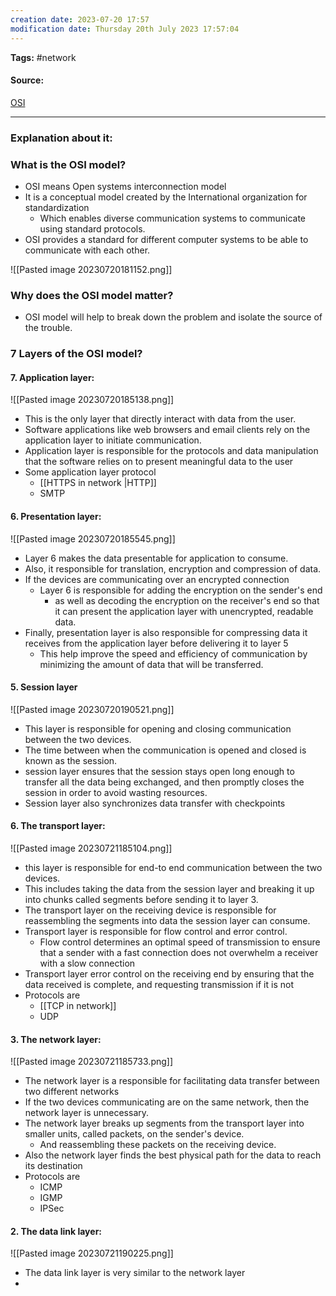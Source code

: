 ```yaml
---
creation date: 2023-07-20 17:57
modification date: Thursday 20th July 2023 17:57:04
---
```


**Tags:** #network 

#### Source:
[OSI](https://www.cloudflare.com/learning/ddos/glossary/open-systems-interconnection-model-osi/)

--------------------------------------

### Explanation about it:

### What is the OSI model?

* OSI means Open systems interconnection model 
* It is a conceptual model created by the International organization for standardization 
	* Which enables diverse communication systems to communicate using standard protocols.
* OSI provides a standard for different computer systems to be able to communicate with each other.

![[Pasted image 20230720181152.png]]


### Why does the OSI model matter?

* OSI model will help to break down the problem and isolate the source of the trouble.


### 7 Layers of the OSI model?

#### 7. Application layer:

![[Pasted image 20230720185138.png]]

* This is the only layer that directly interact with data from the user.
* Software applications like web browsers and email clients rely on the application layer to initiate communication.
* Application layer is responsible for the protocols and data manipulation that the software relies on to present meaningful data to the user
* Some application layer protocol
	* [[HTTPS in network |HTTP]]
	* SMTP


#### 6. Presentation layer:

![[Pasted image 20230720185545.png]]

* Layer 6 makes the data presentable for application to consume.
* Also, it responsible for translation, encryption and compression of data.
* If the devices are communicating over an encrypted connection
	* Layer 6 is responsible for adding the encryption on the sender's end 
		* as well as decoding the encryption on the receiver's end so that it can present the application layer with unencrypted, readable data.
* Finally, presentation layer is also responsible for compressing data it receives from the application layer before delivering it to layer 5
	* This help improve the speed and efficiency of communication by minimizing the amount of data that will be transferred.

#### 5. Session layer

![[Pasted image 20230720190521.png]]

* This layer is responsible for opening and closing communication between the two devices.
* The time between when the communication is opened and closed is known as the session.
* session layer ensures that the session stays open long enough to transfer all the data being exchanged, and then promptly closes the session in order to avoid wasting resources.
* Session layer also synchronizes data transfer with checkpoints


#### 6. The transport layer:

![[Pasted image 20230721185104.png]]

* this layer is responsible for end-to end communication between the two devices.
* This includes taking the data from the session layer and breaking it up into chunks called segments before sending it to layer 3.
* The transport layer on the receiving device is responsible for reassembling the segments into data the session layer can consume.
* Transport layer is responsible for flow control and error control.
	* Flow control determines an optimal speed of transmission to ensure that a sender with a fast connection does not overwhelm a receiver with a slow connection
* Transport layer error control on the receiving end by ensuring that the data received is complete, and requesting transmission if it is not
* Protocols are
	* [[TCP in network]]
	* UDP


#### 3. The network layer:

![[Pasted image 20230721185733.png]]

* The network layer is a responsible for facilitating data transfer between two different networks
* If the two devices communicating are on the same network, then the network layer is unnecessary.
* The network layer breaks up segments from the transport layer into smaller units, called packets, on the sender's device.
	* And reassembling these packets on the receiving device.
* Also the network layer finds the best physical path for the data to reach its destination
* Protocols are
	* ICMP
	* IGMP
	* IPSec

#### 2. The data link layer:

![[Pasted image 20230721190225.png]]

* The data link layer is very similar to the network layer
* 